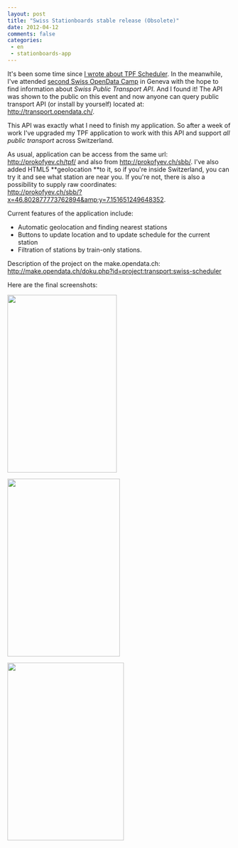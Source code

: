```yaml
---
layout: post
title: "Swiss Stationboards stable release (Obsolete)"
date: 2012-04-12
comments: false
categories:
 - en
 - stationboards-app
---
```



It's been some time since <a href="http://prokofyev.ch/2012/03/tpf-mobile-app.html">I wrote about TPF Scheduler</a>. In the meanwhile, I've attended <a href="http://make.opendata.ch/doku.php?id=event:2012-03">second Swiss OpenData Camp</a> in Geneva with the hope to find information about *Swiss Public Transport API*. And I found it! The API was shown to the public on this event and now anyone can query public transport API (or install by yourself) located at: <a href="http://transport.opendata.ch/">http://transport.opendata.ch/</a>.

This API was exactly what I need to finish my application. So after a week of work I've upgraded my TPF application to work with this API and support *all public transport* across Switzerland.

As usual, application can be access from the same url: <a href="http://prokofyev.ch/tpf/">http://prokofyev.ch/tpf/</a> and also from <a href="http://prokofyev.ch/sbb/">http://prokofyev.ch/sbb/</a>.
I've also added HTML5 **geolocation **to it, so if you're inside Switzerland, you can try it and see what station are near you. If you're not, there is also a possibility to supply raw coordinates:
<br>
<a href="http://old.prokofyev.ch/sbb/?x=46.802877773762894&amp;y=7.151651249648352">http://prokofyev.ch/sbb/?x=46.802877773762894&amp;y=7.151651249648352</a>.

Current features of the application include:

* Automatic geolocation and finding nearest stations
* Buttons to update location and to update schedule for the current station
* Filtration of stations by train-only stations.

Description of the project on the make.opendata.ch: <a href="http://make.opendata.ch/doku.php?id=project:transport:swiss-scheduler">http://make.opendata.ch/doku.php?id=project:transport:swiss-scheduler</a>

Here are the final screenshots:

<a href="http://4.bp.blogspot.com/-yMRhCo-bXO4/T4XnoNmDI_I/AAAAAAAADro/HZUL0-N8hSo/s1600/screenshot1.png" imageanchor="1" style="float: left; margin-bottom: 1em; margin-right: 1em;"><img border="0" height="400" src="http://4.bp.blogspot.com/-yMRhCo-bXO4/T4XnoNmDI_I/AAAAAAAADro/HZUL0-N8hSo/s400/screenshot1.png" width="246" /></a><a href="http://4.bp.blogspot.com/-TRXakuFaW8o/T4XnpPNNHNI/AAAAAAAADrw/4FyT_mkRl0Y/s1600/screenshot2.png" imageanchor="1" style="float: left; margin-bottom: 1em; margin-right: 1em;"><img border="0" height="400" src="http://4.bp.blogspot.com/-TRXakuFaW8o/T4XnpPNNHNI/AAAAAAAADrw/4FyT_mkRl0Y/s400/screenshot2.png" width="253" /></a><a href="http://3.bp.blogspot.com/-IBo5kz-E9Hk/T4XnqJ889OI/AAAAAAAADr4/Dk4SO--l0Lo/s1600/screenshot3.png" imageanchor="1" style="clear: left; float: left; margin-bottom: 1em; margin-right: 1em;"><img border="0" height="400" src="http://3.bp.blogspot.com/-IBo5kz-E9Hk/T4XnqJ889OI/AAAAAAAADr4/Dk4SO--l0Lo/s400/screenshot3.png" width="262" /></a>


